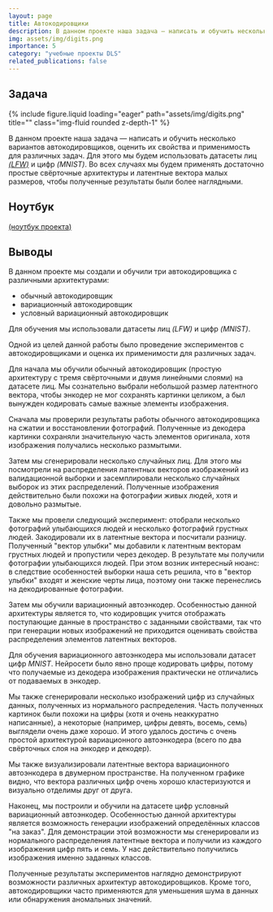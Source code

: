 ```yaml
---
layout: page
title: Автокодировщики
description: В данном проекте наша задача — написать и обучить несколько вариантов автокодировщиков, оценить их свойства и применимость для различных задач. Для этого мы будем использовать датасеты лиц (LFW) и цифр (MNIST).
img: assets/img/digits.png
importance: 5
category: "учебные проекты DLS"
related_publications: false
---
```


## Задача

<div class="row">
    <div class="col-sm mt-3 mt-md-0">
        {% include figure.liquid loading="eager" path="assets/img/digits.png" title="" class="img-fluid rounded z-depth-1" %}
    </div>
</div>

В данном проекте наша задача — написать и обучить несколько вариантов автокодировщиков, оценить их свойства и применимость для различных задач. Для этого мы будем использовать датасеты лиц [_(LFW)_](https://vis-www.cs.umass.edu/lfw/) и цифр _(MNIST)_. Во всех случаях мы будем применять достаточно простые свёрточные архитектуры и латентные вектора малых размеров, чтобы полученные результаты были более наглядными.

## Ноутбук

[(ноутбук проекта)](https://github.com/onixlas/DS_portfolio/blob/main/DLS_p3_autoencoders/dls_p3_autoencoders.ipynb)

## Выводы

В данном проекте мы создали и обучили три автокодировщика с различными архитектурами:

- обычный автокодировщик
- вариационный автокодировщик
- условный вариационный автокодировщик

Для обучения мы использовали датасеты лиц _(LFW)_ и цифр _(MNIST)_.

Одной из целей данной работы было проведение экспериментов с автокодировщиками и оценка их применимости для различных задач.

Для начала мы обучили обычный автокодировщик (простую архитектуру с тремя свёрточными и двумя линейными слоями) на датасете лиц. Мы сознательно выбрали небольшой размер латентного вектора, чтобы энкодер не мог сохранять картинки целиком, а был вынужден кодировать самые важные элементы изображения.

Сначала мы проверили результаты работы обычного автокодировщика на сжатии и восстановлении фотографий. Полученные из декодера картинки сохраняли значительную часть элементов оригинала, хотя изображения получались несколько размытыми.

Затем мы сгенерировали несколько случайных лиц. Для этого мы посмотрели на распределения латентных векторов изображений из валидационной выборки и засемплировали несколько случайных выборок из этих распределений. Полученные изображения действительно были похожи на фотографии живых людей, хотя и довольно размытые.

Также мы провели следующий эксперимент: отобрали несколько фотографий улыбающихся людей и несколько фотографий грустных людей. Закодировали их в латентные вектора и посчитали разницу. Полученный "вектор улыбки" мы добавили к латентным векторам грустных людей и пропустили через декодер. В результате мы получили фотографии улыбающихся людей. При этом возник интересный нюанс: в следствие особенностей выборки наша сеть решила, что в "вектор улыбки" входят и женские черты лица, поэтому они также перенеслись на декодированные фотографии.

Затем мы обучили вариационный автоэнкодер. Особенностью данной архитектуры является то, что кодировщик учится отображать поступающие данные в пространство с заданными свойствами, так что при генерации новых изображений не приходится оценивать свойства распределения элементов латентных векторов.

Для обучения вариационного автоэнкодера мы использовали датасет цифр _MNIST_. Нейросети было явно проще кодировать цифры, потому что получаемые из декодера изображения практически не отличались от подаваемых в энкодер.

Мы также сгенерировали несколько изображений цифр из случайных данных, полученных из нормального распределения. Часть полученных картинок были похожи на цифры (хотя и очень неаккуратно написанные), а некоторые (например, цифры девять, восемь, семь) выглядели очень даже хорошо. И этого удалось достичь с очень простой архитектурой вариационного автоэнкодера (всего по два свёрточных слоя на энкодер и декодер).

Мы также визуализировали латентные вектора вариационного автоэнкодера в двумерном пространстве. На полученном графике видно, что вектора различных цифр очень хорошо кластеризуются и визуально отделимы друг от друга.

Наконец, мы построили и обучили на датасете цифр условный вариационный автоэнкодер. Особенностью данной архитектуры является возможность генерации изображений определённых классов "на заказ". Для демонстрации этой возможности мы сгенерировали из нормального распределения латентные вектора и получили из каждого изображения цифр пять и семь. У нас действительно получились изображения именно заданных классов.

Полученные результаты экспериментов наглядно демонстрируют возможности различных архитектур автокодировщиков. Кроме того, автокодировщики часто применяются для уменьшения шума в данных или обнаружения аномальных значений.
